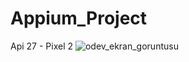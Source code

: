 # Appium_Project
Api 27 - Pixel 2
![odev_ekran_goruntusu](https://user-images.githubusercontent.com/28352511/156030713-9b14ce66-48e1-424f-92c6-d869469e2170.PNG)
